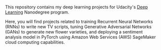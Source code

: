 This repository contains my deep learning projects for Udacity's [Deep Learning](https://www.udacity.com/course/deep-learning-nanodegree--nd101) Nanodegree program. 

Here, you will find projects related to training Recurrent Neural Networks (RNNs) to write new TV scripts, tuning Generative Adversarial Networks (GANs) to generate new flower varieties, and deploying a sentiment analysis model in PyTorch using Amazon Web Services (AWS) SageMaker cloud computing capabilities.
